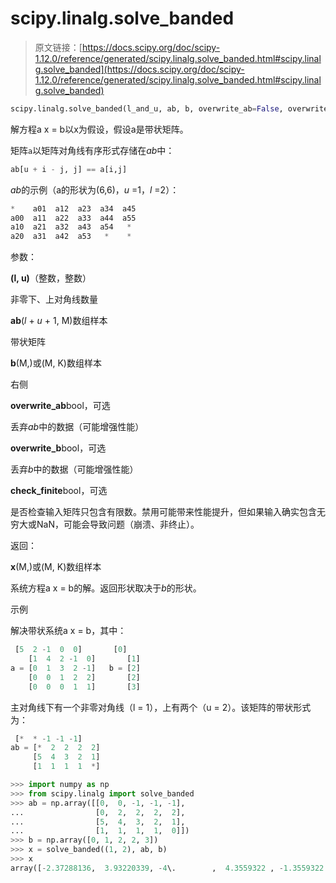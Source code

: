 # scipy.linalg.solve_banded

> 原文链接：[https://docs.scipy.org/doc/scipy-1.12.0/reference/generated/scipy.linalg.solve_banded.html#scipy.linalg.solve_banded](https://docs.scipy.org/doc/scipy-1.12.0/reference/generated/scipy.linalg.solve_banded.html#scipy.linalg.solve_banded)

```py
scipy.linalg.solve_banded(l_and_u, ab, b, overwrite_ab=False, overwrite_b=False, check_finite=True)
```

解方程a x = b以x为假设，假设a是带状矩阵。

矩阵`a`以矩阵对角线有序形式存储在*ab*中：

```py
ab[u + i - j, j] == a[i,j] 
```

*ab*的示例（a的形状为(6,6)，*u* =1，*l* =2）：

```py
*    a01  a12  a23  a34  a45
a00  a11  a22  a33  a44  a55
a10  a21  a32  a43  a54   *
a20  a31  a42  a53   *    * 
```

参数：

**(l, u)**（整数，整数）

非零下、上对角线数量

**ab**(*l* + *u* + 1, M)数组样本

带状矩阵

**b**(M,)或(M, K)数组样本

右侧

**overwrite_ab**bool，可选

丢弃*ab*中的数据（可能增强性能）

**overwrite_b**bool，可选

丢弃*b*中的数据（可能增强性能）

**check_finite**bool，可选

是否检查输入矩阵只包含有限数。禁用可能带来性能提升，但如果输入确实包含无穷大或NaN，可能会导致问题（崩溃、非终止）。

返回：

**x**(M,)或(M, K)数组样本

系统方程a x = b的解。返回形状取决于*b*的形状。

示例

解决带状系统a x = b，其中：

```py
 [5  2 -1  0  0]       [0]
    [1  4  2 -1  0]       [1]
a = [0  1  3  2 -1]   b = [2]
    [0  0  1  2  2]       [2]
    [0  0  0  1  1]       [3] 
```

主对角线下有一个非零对角线（l = 1），上有两个（u = 2）。该矩阵的带状形式为：

```py
 [*  * -1 -1 -1]
ab = [*  2  2  2  2]
     [5  4  3  2  1]
     [1  1  1  1  *] 
```

```py
>>> import numpy as np
>>> from scipy.linalg import solve_banded
>>> ab = np.array([[0,  0, -1, -1, -1],
...                [0,  2,  2,  2,  2],
...                [5,  4,  3,  2,  1],
...                [1,  1,  1,  1,  0]])
>>> b = np.array([0, 1, 2, 2, 3])
>>> x = solve_banded((1, 2), ab, b)
>>> x
array([-2.37288136,  3.93220339, -4\.        ,  4.3559322 , -1.3559322 ]) 
```
